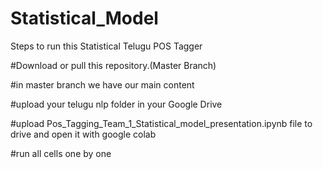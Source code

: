 # Statistical_Model

Steps to run this Statistical Telugu POS Tagger

#Download or pull this repository.(Master Branch)

#in master branch we have our main content

#upload your telugu nlp folder in your Google Drive

#upload Pos_Tagging_Team_1_Statistical_model_presentation.ipynb file to drive and open it with google colab

#run all cells one by one



